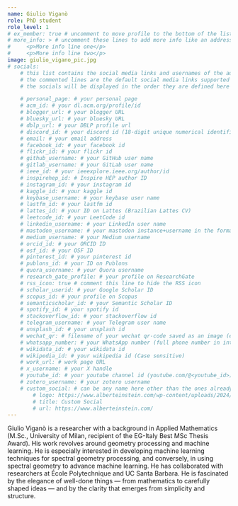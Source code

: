 ```yaml
---
name: Giulio Viganò
role: PhD student
role_level: 1
# ex_member: true # uncomment to move profile to the bottom of the list
# more_info: > # uncomment these lines to add more info like an address
#     <p>More info line one</p>
#     <p>More info line two</p>
image: giulio_vigano_pic.jpg
# socials:
    # this list contains the social media links and usernames of the author
    # the commented lines are the default social media links supported by the template
    # the socials will be displayed in the order they are defined here

    # personal_page: # your personal page
    # acm_id: # your dl.acm.org/profile/id
    # blogger_url: # your blogger URL
    # bluesky_url: # your bluesky URL
    # dblp_url: # your DBLP profile url
    # discord_id: # your discord id (18-digit unique numerical identifier)
    # email: # your email address
    # facebook_id: # your facebook id
    # flickr_id: # your flickr id
    # github_username: # your GitHub user name
    # gitlab_username: # your GitLab user name
    # ieee_id: # your ieeexplore.ieee.org/author/id
    # inspirehep_id: # Inspire HEP author ID
    # instagram_id: # your instagram id
    # kaggle_id: # your kaggle id
    # keybase_username: # your keybase user name
    # lastfm_id: # your lastfm id
    # lattes_id: # your ID on Lattes (Brazilian Lattes CV)
    # leetcode_id: # your LeetCode id
    # linkedin_username: # your LinkedIn user name
    # mastodon_username: # your mastodon instance+username in the format instance.tld/@username
    # medium_username: # your Medium username
    # orcid_id: # your ORCID ID
    # osf_id: # your OSF ID
    # pinterest_id: # your pinterest id
    # publons_id: # your ID on Publons
    # quora_username: # your Quora username
    # research_gate_profile: # your profile on ResearchGate
    # rss_icon: true # comment this line to hide the RSS icon
    # scholar_userid: # your Google Scholar ID
    # scopus_id: # your profile on Scopus
    # semanticscholar_id: # your Semantic Scholar ID
    # spotify_id: # your spotify id
    # stackoverflow_id: # your stackoverflow id
    # telegram_username: # your Telegram user name
    # unsplash_id: # your unsplash id
    # wechat_qr: # filename of your wechat qr-code saved as an image (e.g., wechat-qr.png if saved to assets/img/wechat-qr.png)
    # whatsapp_number: # your WhatsApp number (full phone number in international format. Omit any zeroes, brackets, or dashes when adding the phone number in international format.)
    # wikidata_id: # your wikidata id
    # wikipedia_id: # your wikipedia id (Case sensitive)
    # work_url: # work page URL
    # x_username: # your X handle
    # youtube_id: # your youtube channel id (youtube.com/@<youtube_id>)
    # zotero_username: # your zotero username
    # custom_social: # can be any name here other than the ones already defined above
        # logo: https://www.alberteinstein.com/wp-content/uploads/2024/03/cropped-favicon-192x192.png # can be png, svg, jpg
        # title: Custom Social
        # url: https://www.alberteinstein.com/
---
```

Giulio Viganò is a researcher with a background in Applied Mathematics (M.Sc., University of Milan, recipient of the EG-Italy Best MSc Thesis Award). His work revolves around geometry processing and machine learning. He is especially interested in developing machine learning techniques for spectral geometry processing, and conversely, in using spectral geometry to advance machine learning. He has collaborated with researchers at École Polytechnique and UC Santa Barbara.
He is fascinated by the elegance of well-done things — from mathematics to carefully shaped ideas — and by the clarity that emerges from simplicity and structure.